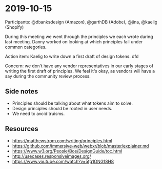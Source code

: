 # 2019-10-15

Participants: @dbanksdesign (Amazon), @garthDB (Adobe), @jina, @kaelig (Shopify)

During this meeting we went through the principles we each wrote during last meeting. Danny worked on looking at which principles fall under common categories.

Action item: Kaelig to write down a first draft of design tokens. dfd

Concern: we don't have any vendor representatives in our early stages of writing the first draft of principles. We feel it's okay, as vendors will have a say during the community review process.

## Side notes

- Principles should be talking about what tokens aim to solve.
- Design principles should be rooted in user needs.
- We need to avoid truisms.

## Resources

- https://matthewstrom.com/writing/principles.html
- https://github.com/immersive-web/webxr/blob/master/explainer.md
- https://www.w3.org/People/Bos/DesignGuide/toc.html
- http://usecases.responsiveimages.org/
- https://www.youtube.com/watch?v=5tg1ONG18H8
